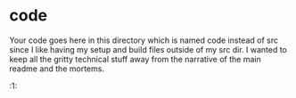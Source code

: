 code
====
Your code goes here in this directory which is named code instead of src since
I like having my setup and build files outside of my src dir. I wanted to keep
all the gritty technical stuff away from the narrative of the main readme and
the mortems.

:1:

